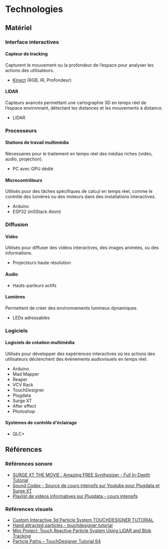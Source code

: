 # Technologies 

## Matériel

### Interface interactives

#### Capteur de tracking
Capturent le mouvement ou la profondeur de l’espace pour analyser les actions des utilisateurs.

- [Kinect](https://support.xbox.com/en-US/help/hardware-network/console/manuals-specs) (RGB, IR, Profondeur)

#### LIDAR 
Capteurs avancés permettant une cartographie 3D en temps réel de l’espace environnant, détectant les distances et les mouvements à distance.
- LIDAR

### Processeurs

#### Stations de travail multimédia 
Nécessaires pour le traitement en temps réel des médias riches (vidéo, audio, projection).

* PC avec GPU dédié

#### Microcontrôleurs
Utilisés pour des tâches spécifiques de calcul en temps réel, comme le contrôle des lumières ou des moteurs dans des installations interactives.

- Arduino
- ESP32 (m5Stack Atom)

### Diffusion

#### Vidéo
Utilisés pour diffuser des vidéos interactives, des images animées, ou des informations.

- Projecteurs haute résolution

#### Audio 

- Hauts-parleurs actifs

#### Lumières
Permettent de créer des environnements lumineux dynamiques.

- LEDs adressables

### Logiciels

#### Logiciels de création multimédia
Utilisés pour développer des expériences interactives où les actions des utilisateurs déclenchent des événements audiovisuels en temps réel.

- Arduino
- Mad Mapper
- Reaper
- VCV Rack
- TouchDesigner
- Plugdata
- Surge XT
- After effect
- Photoshop

#### Systèmes de contrôle d'éclairage
- QLC+

## Références

### Références sonore

* [SURGE XT THE MOVIE : Amazing FREE Synthesizer - Full In-Depth Tutorial](https://www.youtube.com/watch?v=kTvBgb4HGx0)
* [Sound Codex - Source de cours intensifs sur Youtube pour Plugdata et Surge XT](https://www.youtube.com/@SoundCodex)
* [Playlist de vidéos informatives sur Plugdata - cours intensifs](https://www.youtube.com/watch?v=EoOEZYn4xdA&list=PLZYD2Edyty0BfJ1RAH2heamjJGVj0TEau)

### Références visuels
* [Custom Interactive 3d Particle System TOUCHDESIGNER TUTORIAL](https://www.youtube.com/watch?v=NuIShUTg3nI)
* [Hand attracted particles - touchdesigner tutorial](https://www.youtube.com/watch?v=0agyZ8gVZ1E)
* [Mini Project: Touch Reactive Particle System Using LiDAR and Blob Tracking](https://www.youtube.com/watch?v=miK39CxCHJc)
* [Particle Paths – TouchDesigner Tutorial 64](https://www.youtube.com/watch?v=JeRPGeYBwXo)
